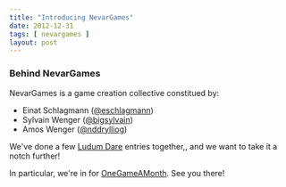 ```yaml
---
title: "Introducing NevarGames"
date: 2012-12-31
tags: [ nevargames ]
layout: post
---
```


### Behind NevarGames

NevarGames is a game creation collective constitued by:

  * Einat Schlagmann ([@eschlagmann](https://twitter.com/eschlagmann))
  * Sylvain Wenger ([@bigsylvain](https://twitter.com/bigsylvain))
  * Amos Wenger ([@nddrylliog](https://twitter.com/nddrylliog))

We've done a few [Ludum Dare](http://ludumdare.com/compo) entries together,,
and we want to take it a notch further!

In particular, we're in for [OneGameAMonth](http://onegameamonth.com).
See you there!

